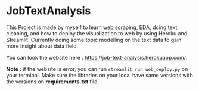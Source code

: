 # JobTextAnalysis

This Project is made by myself to learn web scraping, EDA, doing text cleaning, and how to deploy the visualization to web by using Heroku and Streamlit. Currently doing some topic modelling on the text data to gain more insight about data field.

You can look the website here : https://job-text-analysis.herokuapp.com/. 

**Note** : if the website is error, you can run `streamlit run web_deploy.py` on your terminal. Make sure the libraries on your local have same versions with the versions on **requirements.txt** file.
